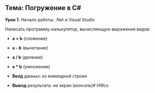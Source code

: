 ## Тема: Погружение в С# 

 **Урок 1.** Начало работы: .Net и Visual Studio
 
Написать программу-калькулятор, вычисляющую выражения видов:
* **a + b** (сложение)
* **a - b** (вычетание)
* **a / b** (деление)
* **a * b** (умножение)

* **Ввод** данных: из *командной строки*
* **Вывод** результата: *на* экран (*консоль*)# HWcs
